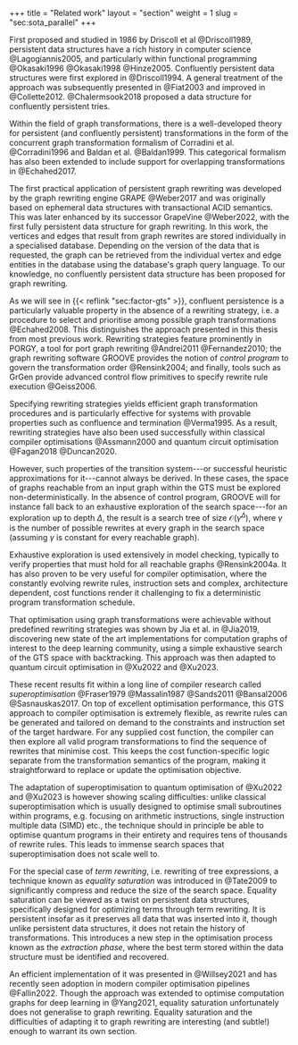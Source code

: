 +++
title = "Related work"
layout = "section"
weight = 1
slug = "sec:sota_parallel"
+++

First proposed and studied in 1986 by Driscoll et al @Driscoll1989, persistent
data structures have a rich history in computer science @Lagogiannis2005, and
particularly within functional programming @Okasaki1996 @Okasaki1998 @Hinze2005.
Confluently persistent data structures were first explored in @Driscoll1994. A
general treatment of the approach was subsequently presented in @Fiat2003 and
improved in @Collette2012. @Chalermsook2018 proposed a data structure for
confluently persistent tries.

Within the field of graph transformations, there is a well-developed theory for
persistent (and confluently persistent) transformations in the form of the
concurrent graph transformation formalism of Corradini et al. @Corradini1996 and
Baldan et al. @Baldan1999. This categorical formalism has also been extended to
include support for overlapping transformations in @Echahed2017.

The first practical application of persistent graph rewriting was developed by
the graph rewriting engine GRAPE @Weber2017 and was originally based on
ephemeral data structures with transactional ACID semantics. This was later
enhanced by its successor GrapeVine @Weber2022, with the first fully persistent
data structure for graph rewriting. In this work, the vertices and edges that
result from graph rewrites are stored individually in a specialised database.
Depending on the version of the data that is requested, the graph can be
retrieved from the individual vertex and edge entities in the database using the
database's graph query language. To our knowledge, no confluently persistent
data structure has been proposed for graph rewriting.

As we will see in {{< reflink "sec:factor-gts" >}}, confluent persistence is a
particularly valuable property in the absence of a rewriting strategy, i.e. a
procedure to select and prioritise among possible graph transformations
@Echahed2008. This distinguishes the approach presented in this thesis from most
previous work. Rewriting strategies feature prominently in PORGY, a tool for
port graph rewriting @Andrei2011 @Fernandez2010; the graph rewriting software
GROOVE provides the notion of _control program_ to govern the transformation
order @Rensink2004; and finally, tools such as GrGen provide advanced control
flow primitives to specify rewrite rule execution @Geiss2006.

Specifying rewriting strategies yields efficient graph transformation procedures
and is particularly effective for systems with provable properties such as
confluence and termination @Verma1995. As a result, rewriting strategies have
also been used successfully within classical compiler optimisations @Assmann2000
and quantum circuit optimisation @Fagan2018 @Duncan2020.

However, such properties of the transition system---or successful heuristic
approximations for it---cannot always be derived. In these cases, the space of
graphs reachable from an input graph within the GTS must be explored
non-deterministically. In the absence of control program, GROOVE will for
instance fall back to an exhaustive exploration of the search space---for an
exploration up to depth $\Delta$, the result is a search tree of size
$\mathcal O(\gamma^\Delta)$, where $\gamma$ is the number of possible rewrites
at every graph in the search space (assuming $\gamma$ is constant for every
reachable graph).

Exhaustive exploration is used extensively in model checking, typically to
verify properties that must hold for all reachable graphs @Rensink2004a. It has
also proven to be very useful for compiler optimisation, where the constantly
evolving rewrite rules, instruction sets and complex, architecture dependent,
cost functions render it challenging to fix a deterministic program
transformation schedule.

That optimisation using graph transformations were achievable without predefined
rewriting strategies was shown by Jia et al. in @Jia2019, discovering new state
of the art implementations for computation graphs of interest to the deep
learning community, using a simple exhaustive search of the GTS space with
backtracking. This approach was then adapted to quantum circuit optimisation in
@Xu2022 and @Xu2023.

These recent results fit within a long line of compiler research called
_superoptimisation_ @Fraser1979 @Massalin1987 @Sands2011 @Bansal2006
@Sasnauskas2017. On top of excellent optimisation performance, this GTS approach
to compiler optimisation is extremely flexible, as rewrite rules can be
generated and tailored on demand to the constraints and instruction set of the
target hardware. For any supplied cost function, the compiler can then explore
all valid program transformations to find the sequence of rewrites that minimise
cost. This keeps the cost function-specific logic separate from the
transformation semantics of the program, making it straightforward to replace or
update the optimisation objective.

The adaptation of superoptimisation to quantum optimisation of @Xu2022 and
@Xu2023 is however showing scaling difficulties: unlike classical
superoptimisation which is usually designed to optimise small subroutines within
programs, e.g. focusing on arithmetic instructions, single instruction multiple
data (SIMD) etc., the technique should in principle be able to optimise quantum
programs in their entirety and requires tens of thousands of rewrite rules. This
leads to immense search spaces that superoptimisation does not scale well to.

For the special case of _term rewriting_, i.e. rewriting of tree expressions, a
technique known as _equality saturation_ was introduced in @Tate2009 to
significantly compress and reduce the size of the search space. Equality
saturation can be viewed as a twist on persistent data structures, specifically
designed for optimizing terms through term rewriting. It is persistent insofar
as it preserves all data that was inserted into it, though unlike persistent
data structures, it does not retain the history of transformations. This
introduces a new step in the optimisation process known as the _extraction
phase_, where the best term stored within the data structure must be identified
and recovered.

An efficient implementation of it was presented in @Willsey2021 and has recently
seen adoption in modern compiler optimisation pipelines @Fallin2022. Though the
approach was extended to optimise computation graphs for deep learning in
@Yang2021, equality saturation unfortunately does not generalise to graph
rewriting. Equality saturation and the difficulties of adapting it to graph
rewriting are interesting (and subtle!) enough to warrant its own section.

